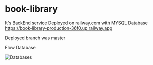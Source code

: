 # book-library
It's BackEnd service
Deployed on railway.com with MYSQL Database
https://book-library-production-36f0.up.railway.app

Deployed branch was master

Flow Database

![Databases](https://github.com/user-attachments/assets/770c8617-17ff-441d-ac01-c6896e8cf04e)
